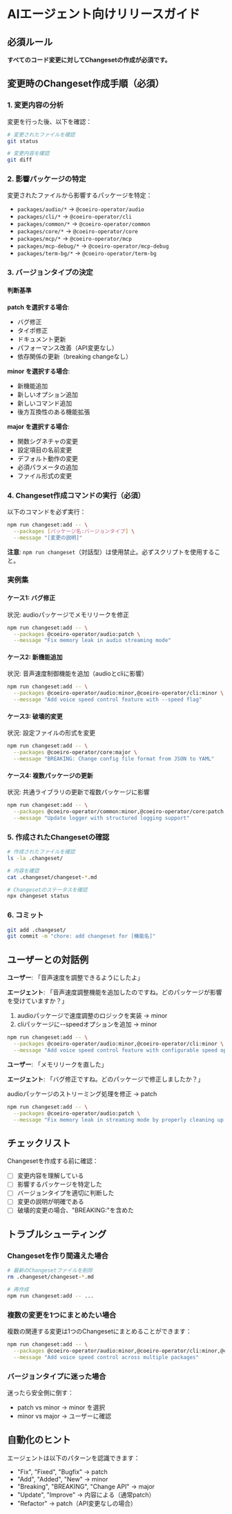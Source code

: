 # AIエージェント向けリリースガイド

## 必須ルール

**すべてのコード変更に対してChangesetの作成が必須です。**

## 変更時のChangeset作成手順（必須）

### 1. 変更内容の分析

変更を行った後、以下を確認：

```bash
# 変更されたファイルを確認
git status

# 変更内容を確認
git diff
```

### 2. 影響パッケージの特定

変更されたファイルから影響するパッケージを特定：

- `packages/audio/*` → `@coeiro-operator/audio`
- `packages/cli/*` → `@coeiro-operator/cli`
- `packages/common/*` → `@coeiro-operator/common`
- `packages/core/*` → `@coeiro-operator/core`
- `packages/mcp/*` → `@coeiro-operator/mcp`
- `packages/mcp-debug/*` → `@coeiro-operator/mcp-debug`
- `packages/term-bg/*` → `@coeiro-operator/term-bg`

### 3. バージョンタイプの決定

#### 判断基準

**patch を選択する場合**:
- バグ修正
- タイポ修正
- ドキュメント更新
- パフォーマンス改善（API変更なし）
- 依存関係の更新（breaking changeなし）

**minor を選択する場合**:
- 新機能追加
- 新しいオプション追加
- 新しいコマンド追加
- 後方互換性のある機能拡張

**major を選択する場合**:
- 関数シグネチャの変更
- 設定項目の名前変更
- デフォルト動作の変更
- 必須パラメータの追加
- ファイル形式の変更

### 4. Changeset作成コマンドの実行（必須）

以下のコマンドを必ず実行：

```bash
npm run changeset:add -- \
  --packages [パッケージ名:バージョンタイプ] \
  --message "[変更の説明]"
```

**注意**: `npm run changeset`（対話型）は使用禁止。必ずスクリプトを使用すること。

### 実例集

#### ケース1: バグ修正

状況: audioパッケージでメモリリークを修正

```bash
npm run changeset:add -- \
  --packages @coeiro-operator/audio:patch \
  --message "Fix memory leak in audio streaming mode"
```

#### ケース2: 新機能追加

状況: 音声速度制御機能を追加（audioとcliに影響）

```bash
npm run changeset:add -- \
  --packages @coeiro-operator/audio:minor,@coeiro-operator/cli:minor \
  --message "Add voice speed control feature with --speed flag"
```

#### ケース3: 破壊的変更

状況: 設定ファイルの形式を変更

```bash
npm run changeset:add -- \
  --packages @coeiro-operator/core:major \
  --message "BREAKING: Change config file format from JSON to YAML"
```

#### ケース4: 複数パッケージの更新

状況: 共通ライブラリの更新で複数パッケージに影響

```bash
npm run changeset:add -- \
  --packages @coeiro-operator/common:minor,@coeiro-operator/core:patch,@coeiro-operator/audio:patch \
  --message "Update logger with structured logging support"
```

### 5. 作成されたChangesetの確認

```bash
# 作成されたファイルを確認
ls -la .changeset/

# 内容を確認
cat .changeset/changeset-*.md

# Changesetのステータスを確認
npx changeset status
```

### 6. コミット

```bash
git add .changeset/
git commit -m "chore: add changeset for [機能名]"
```

## ユーザーとの対話例

**ユーザー**: 「音声速度を調整できるようにしたよ」

**エージェント**: 「音声速度調整機能を追加したのですね。どのパッケージが影響を受けていますか？」

1. audioパッケージで速度調整のロジックを実装 → minor
2. cliパッケージに--speedオプションを追加 → minor

```bash
npm run changeset:add -- \
  --packages @coeiro-operator/audio:minor,@coeiro-operator/cli:minor \
  --message "Add voice speed control feature with configurable speed option"
```

**ユーザー**: 「メモリリークを直した」

**エージェント**: 「バグ修正ですね。どのパッケージで修正しましたか？」

audioパッケージのストリーミング処理を修正 → patch

```bash
npm run changeset:add -- \
  --packages @coeiro-operator/audio:patch \
  --message "Fix memory leak in streaming mode by properly cleaning up buffers"
```

## チェックリスト

Changesetを作成する前に確認：

- [ ] 変更内容を理解している
- [ ] 影響するパッケージを特定した
- [ ] バージョンタイプを適切に判断した
- [ ] 変更の説明が明確である
- [ ] 破壊的変更の場合、"BREAKING:"を含めた

## トラブルシューティング

### Changesetを作り間違えた場合

```bash
# 最新のChangesetファイルを削除
rm .changeset/changeset-*.md

# 再作成
npm run changeset:add -- ...
```

### 複数の変更を1つにまとめたい場合

複数の関連する変更は1つのChangesetにまとめることができます：

```bash
npm run changeset:add -- \
  --packages @coeiro-operator/audio:minor,@coeiro-operator/cli:minor,@coeiro-operator/core:patch \
  --message "Add voice speed control across multiple packages"
```

### バージョンタイプに迷った場合

迷ったら安全側に倒す：
- patch vs minor → minor を選択
- minor vs major → ユーザーに確認

## 自動化のヒント

エージェントは以下のパターンを認識できます：

- "Fix", "Fixed", "Bugfix" → patch
- "Add", "Added", "New" → minor
- "Breaking", "BREAKING", "Change API" → major
- "Update", "Improve" → 内容による（通常patch）
- "Refactor" → patch（API変更なしの場合）